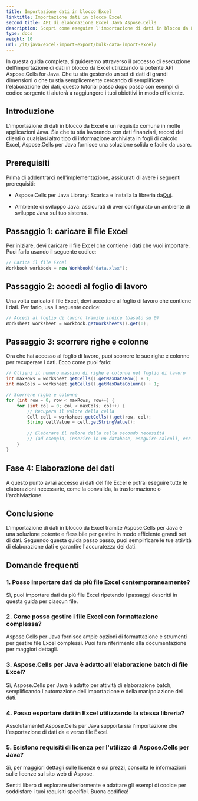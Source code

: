 ```yaml
---
title: Importazione dati in blocco Excel
linktitle: Importazione dati in blocco Excel
second_title: API di elaborazione Excel Java Aspose.Cells
description: Scopri come eseguire l'importazione di dati in blocco da Excel utilizzando Aspose.Cells per Java API. Semplifica l'elaborazione dei dati con questa guida passo passo.
type: docs
weight: 10
url: /it/java/excel-import-export/bulk-data-import-excel/
---
```


In questa guida completa, ti guideremo attraverso il processo di esecuzione dell'importazione di dati in blocco da Excel utilizzando la potente API Aspose.Cells for Java. Che tu stia gestendo un set di dati di grandi dimensioni o che tu stia semplicemente cercando di semplificare l'elaborazione dei dati, questo tutorial passo dopo passo con esempi di codice sorgente ti aiuterà a raggiungere i tuoi obiettivi in modo efficiente.

## Introduzione

L'importazione di dati in blocco da Excel è un requisito comune in molte applicazioni Java. Sia che tu stia lavorando con dati finanziari, record dei clienti o qualsiasi altro tipo di informazione archiviata in fogli di calcolo Excel, Aspose.Cells per Java fornisce una soluzione solida e facile da usare.

## Prerequisiti

Prima di addentrarci nell'implementazione, assicurati di avere i seguenti prerequisiti:

-  Aspose.Cells per Java Library: Scarica e installa la libreria da[Qui](https://releases.aspose.com/cells/java/).

- Ambiente di sviluppo Java: assicurati di aver configurato un ambiente di sviluppo Java sul tuo sistema.

## Passaggio 1: caricare il file Excel

Per iniziare, devi caricare il file Excel che contiene i dati che vuoi importare. Puoi farlo usando il seguente codice:

```java
// Carica il file Excel
Workbook workbook = new Workbook("data.xlsx");
```

## Passaggio 2: accedi al foglio di lavoro

Una volta caricato il file Excel, devi accedere al foglio di lavoro che contiene i dati. Per farlo, usa il seguente codice:

```java
// Accedi al foglio di lavoro tramite indice (basato su 0)
Worksheet worksheet = workbook.getWorksheets().get(0);
```

## Passaggio 3: scorrere righe e colonne

Ora che hai accesso al foglio di lavoro, puoi scorrere le sue righe e colonne per recuperare i dati. Ecco come puoi farlo:

```java
// Ottieni il numero massimo di righe e colonne nel foglio di lavoro
int maxRows = worksheet.getCells().getMaxDataRow() + 1;
int maxCols = worksheet.getCells().getMaxDataColumn() + 1;

// Scorrere righe e colonne
for (int row = 0; row < maxRows; row++) {
    for (int col = 0; col < maxCols; col++) {
        // Recupera il valore della cella
        Cell cell = worksheet.getCells().get(row, col);
        String cellValue = cell.getStringValue();
        
        // Elaborare il valore della cella secondo necessità
        // (ad esempio, inserire in un database, eseguire calcoli, ecc.)
    }
}
```

## Fase 4: Elaborazione dei dati

A questo punto avrai accesso ai dati del file Excel e potrai eseguire tutte le elaborazioni necessarie, come la convalida, la trasformazione o l'archiviazione.

## Conclusione

L'importazione di dati in blocco da Excel tramite Aspose.Cells per Java è una soluzione potente e flessibile per gestire in modo efficiente grandi set di dati. Seguendo questa guida passo passo, puoi semplificare le tue attività di elaborazione dati e garantire l'accuratezza dei dati.

## Domande frequenti

### 1. Posso importare dati da più file Excel contemporaneamente?

Sì, puoi importare dati da più file Excel ripetendo i passaggi descritti in questa guida per ciascun file.

### 2. Come posso gestire i file Excel con formattazione complessa?

Aspose.Cells per Java fornisce ampie opzioni di formattazione e strumenti per gestire file Excel complessi. Puoi fare riferimento alla documentazione per maggiori dettagli.

### 3. Aspose.Cells per Java è adatto all'elaborazione batch di file Excel?

Sì, Aspose.Cells per Java è adatto per attività di elaborazione batch, semplificando l'automazione dell'importazione e della manipolazione dei dati.

### 4. Posso esportare dati in Excel utilizzando la stessa libreria?

Assolutamente! Aspose.Cells per Java supporta sia l'importazione che l'esportazione di dati da e verso file Excel.

### 5. Esistono requisiti di licenza per l'utilizzo di Aspose.Cells per Java?

Sì, per maggiori dettagli sulle licenze e sui prezzi, consulta le informazioni sulle licenze sul sito web di Aspose.

Sentiti libero di esplorare ulteriormente e adattare gli esempi di codice per soddisfare i tuoi requisiti specifici. Buona codifica!